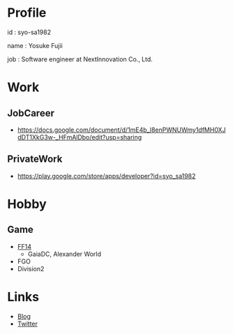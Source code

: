 # Profile

id : syo-sa1982

name : Yosuke Fujii

job : Software engineer at NextInnovation Co., Ltd.

# Work

## JobCareer

- https://docs.google.com/document/d/1mE4b_l8enPWNUWmy1dfMH0XJdDT1XkG3w-_HFmAlDbo/edit?usp=sharing

## PrivateWork

- https://play.google.com/store/apps/developer?id=syo_sa1982

# Hobby

## Game

- [FF14](https://jp.finalfantasyxiv.com/lodestone/character/7324621/)
  - GaiaDC, Alexander World
- FGO
- Division2

# Links

- [Blog](https://syo-sa19820615.hatenablog.com/)
- [Twitter](https://twitter.com/syo_sa1982)